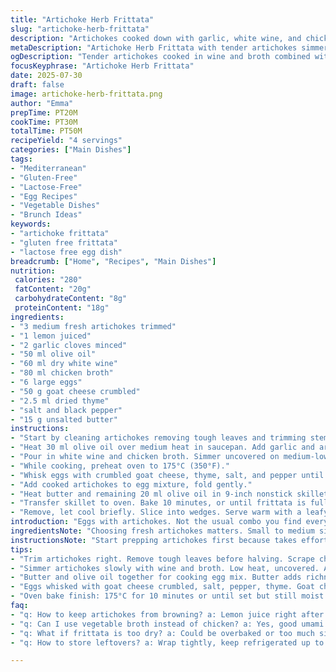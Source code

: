 ```yaml
---
title: "Artichoke Herb Frittata"
slug: "artichoke-herb-frittata"
description: "Artichokes cooked down with garlic, white wine, and chicken broth. Eggs beaten with parmesan and oregano. Sautéed then oven-baked until set. No nuts, gluten-free, lactose-free. Four servings. A twist with thyme and goat cheese instead of parmesan. Longer simmer time to deepen flavor. Butter and olive oil for rich mouthfeel. Bright lemon keeps artichokes fresh. A simple main dish, versatile for any meal."
metaDescription: "Artichoke Herb Frittata with tender artichokes simmered in wine and broth, eggs mixed with goat cheese and thyme. Oven-baked Mediterranean dish, gluten-free, lactose-free."
ogDescription: "Tender artichokes cooked in wine and broth combined with eggs, goat cheese, and thyme. Baked frittata with bright lemon notes. Mediterranean, gluten-free, lactose-free main."
focusKeyphrase: "Artichoke Herb Frittata"
date: 2025-07-30
draft: false
image: artichoke-herb-frittata.png
author: "Emma"
prepTime: PT20M
cookTime: PT30M
totalTime: PT50M
recipeYield: "4 servings"
categories: ["Main Dishes"]
tags:
- "Mediterranean"
- "Gluten-Free"
- "Lactose-Free"
- "Egg Recipes"
- "Vegetable Dishes"
- "Brunch Ideas"
keywords:
- "artichoke frittata"
- "gluten free frittata"
- "lactose free egg dish"
breadcrumb: ["Home", "Recipes", "Main Dishes"]
nutrition: 
 calories: "280"
 fatContent: "20g"
 carbohydrateContent: "8g"
 proteinContent: "18g"
ingredients:
- "3 medium fresh artichokes trimmed"
- "1 lemon juiced"
- "2 garlic cloves minced"
- "50 ml olive oil"
- "60 ml dry white wine"
- "80 ml chicken broth"
- "6 large eggs"
- "50 g goat cheese crumbled"
- "2.5 ml dried thyme"
- "salt and black pepper"
- "15 g unsalted butter"
instructions:
- "Start by cleaning artichokes removing tough leaves and trimming stems. Halve lengthwise, scrape out fuzzy choke. Thinly slice. Toss immediately with lemon juice to avoid browning."
- "Heat 30 ml olive oil over medium heat in saucepan. Add garlic and artichokes. Cook stirring occasionally for 3 minutes."
- "Pour in white wine and chicken broth. Simmer uncovered on medium-low until liquid is nearly evaporated, about 20 minutes. Artichokes should be tender, intensely flavored."
- "While cooking, preheat oven to 175°C (350°F)."
- "Whisk eggs with crumbled goat cheese, thyme, salt, and pepper until just combined."
- "Add cooked artichokes to egg mixture, fold gently."
- "Heat butter and remaining 20 ml olive oil in 9-inch nonstick skillet on medium-high. Pour egg-artichoke mix in. Stir briskly for 4 minutes to partially set edges and distribute artichokes."
- "Transfer skillet to oven. Bake 10 minutes, or until frittata is fully set but still moist in center."
- "Remove, let cool briefly. Slice into wedges. Serve warm with a leafy salad, toasted nuts optional."
introduction: "Eggs with artichokes. Not the usual combo you find everywhere. Artichokes have a rough exterior but soft heart. That heart bursts with flavor when cooked slowly. White wine, broth reduce into a rich syrup that clings to every slice. The lemon keeps things bright so bitterness never creeps in. Goat cheese adds tang once parmesan is out. Thyme replaces oregano — more herby, less sharp. Searing the egg mixture on stove briefly thickens edges and traps air before oven finishes cooking. Butter and oil give needed fat and mouthfeel. Four servings. Make it night, brunch, or lunch. A plate that’s light but filling. Salad on side, toast maybe."
ingredientsNote: "Choosing fresh artichokes matters. Small to medium sized with tightly closed leaves are freshest. Don't skip trimming the choke or it'll annoy. Lemon juice after cutting is essential to keep color. Garlic is minced fine for even flavor distribution. Replace parmesan with soft goat cheese for creaminess without lactose. Dried thyme instead of oregano for earthier notes. Olive oil best quality you have, also butter for richness mixed with oil to prevent burning. White wine should be dry, avoid sweet variants. Chicken broth adds umami depth, vegetable broth works if preferred. Salt and pepper adjusted to taste. Overall ingredients are Mediterranean staples but twisted slightly for different scent and taste profiles."
instructionsNote: "Start prepping artichokes first because takes effort. Trim, halve, scrape center, slice thin. Toss lemon juice fast. Cooking artichokes with garlic on medium heats sugars until softened but not brown. Adding wine then broth creates a simmering bath that reduces slowly — longer than usual to concentrate flavors. Preheating oven needed so transition smooth. Whisk eggs with goat cheese lumpy or smooth, both fine. Thyme mixed in replaces oregano, so fold gently. The stove step after pouring eggs in skillet is slightly longer than standard to develop texture, keep stirring to prevent sticking but keep eggs airy. Transfer to oven in same pan finishes cooking while keeping shape. Bake a bit longer for center to firm but avoid dryness. Rest frittata out of oven so pieces slice clean. Serve with leafy salad. Optional nuts add crunch on side, not inside frittata this time."
tips:
- "Trim artichokes right. Remove tough leaves before halving. Scrape choke fully or bites get fibrous and bitter. Slice thin fast then lemon juice after slicing stops browning. Freshness key. Use small to medium size for best texture. Big artichokes tend tough inside."
- "Simmer artichokes slowly with wine and broth. Low heat, uncovered. Avoid quick boil or liquid disappears too fast. 20 minutes gives tender hearts, flavor concentrates without drying out. Stir occasionally, scrape bottom in case of sticking. Keep heat medium-low consistently."
- "Butter and olive oil together for cooking egg mix. Butter adds richness, oil prevents burning. Heat skillet medium-high before adding eggs. Stir briskly after pouring to partially set edges and keep air pockets. Don’t walk away here, eggs start setting fast but need gentle motion."
- "Eggs whisked with goat cheese crumbled, salt, pepper, thyme. Goat cheese replaces parmesan, gives creaminess, mild tang without lactose issues. Thyme swaps oregano - earthier, less sharp. Fold artichokes gently to avoid breaking slices, preserve texture in final dish."
- "Oven bake finish: 175°C for 10 minutes or until set but still moist center. Don’t overbake or frittata dries out. Remove, cool briefly before slicing to hold shape. Serve with leafy salad for freshness, toasted nuts optional side crunch but excluded inside this time. Keeps dish simple."
faq:
- "q: How to keep artichokes from browning? a: Lemon juice right after slicing, toss quickly and evenly. Keeps color fresh. Work fast. Air exposure darkens cut edges."
- "q: Can I use vegetable broth instead of chicken? a: Yes, good umami too. Maybe a bit lighter taste. Adjust salt. Avoid sweet broth versions. White wine dry, avoid sweet versions as well."
- "q: What if frittata is too dry? a: Could be overbaked or too much simmer liquid lost. Watch oven time strictly. Removing early keeps moist center. Fat from butter and oil helps mouthfeel too."
- "q: How to store leftovers? a: Wrap tightly, keep refrigerated up to 2 days. Reheat gentle in oven or microwave. Freezing possible but texture changes. Best day of making fresh."

---
```


